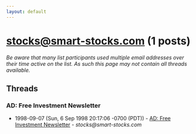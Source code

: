 ```yaml
---
layout: default
---
```


# stocks@smart-stocks.com (1 posts)

_Be aware that many list participants used multiple email addresses over their time active on the list. As such this page may not contain all threads available._

## Threads

### AD: Free Investment Newsletter
+ 1998-09-07 (Sun, 6 Sep 1998 20:17:06 -0700 (PDT)) - [AD: Free Investment Newsletter](/archive/1998/09/88c998745ac1a8ea6d19c7e8e7aa3a66962cd974e348a622e0428babe21a3725) - _stocks@smart-stocks.com_

